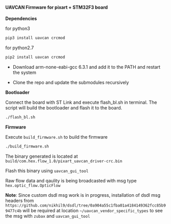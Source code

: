 ####  UAVCAN Firmware for pixart + STM32F3 board

**Dependencies**

for python3

```bash
pip3 install uavcan crcmod
```
for python2.7

```bash
pip2 install uavcan crcmod
```

* Download arm-none-eabi-gcc 6.3.1 and add it to the PATH and restart the system

* Clone the repo and update the submodules recursively


**Bootloader**

Connect the board with ST Link and execute flash_bl.sh in terminal. The script will build the bootloader and flash it to the board.


```bash
./flash_bl.sh
```


**Firmware**


Execute `build_firmware.sh` to build the firmware

```bash
./build_firmware.sh
```

The binary generated is located at `build/com.hex.flow_1.0/pixart_uavcan_driver-crc.bin`

Flash this binary using `uavcan_gui_tool`

Raw flow data and qaulity is being broadcasted with msg type `hex.optic_flow.OpticFlow`


**Note**: Since custom dsdl msg work is in progress, installation of dsdl msg headers from `https://github.com/nikhil9/dsdl/tree/0a904a55c1fba01a4184149362fcc85b99477c4b` will be required at location `~/uavcan_vendor_specific_types` to see the msg with `zubax` and `uavcan_gui_tool`

